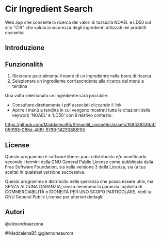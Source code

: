 # Cir Ingredient Search
Web app che consente la ricerca dei valori di tossicità NOAEL e LD50 sul sito "CIR" che valuta la sicurezza degli ingredienti utilizzati nei prodotti cosmetici.

## Introduzione

## Funzionalità
1. Ricercare parzialmente il nome di un ingrediente nella barra di ricerca
2. Selezionare un ingrediente corrispondente alla ricerca dal menù a tendina

Una volta selezionato un ingrediente sarà possibile:
- Consultare direttamente i pdf associati cliccando il link
- Aprire i menù a tendina in cui vengono mostrati tutte le citazioni delle keyword 'NOAEL' e 'LD50' con il relativo contesto.

https://github.com/MaddalenaB5/Streamlit_cosmetici/assets/168538339/df059198-068d-406f-9799-14230888fff5




## License

Questo programma è software libero: puoi ridistribuirlo e/o modificarlo
secondo i termini della GNU General Public License come pubblicata dalla
Free Software Foundation, sia nella versione 3 della Licenza, sia
(a tua scelta) in qualsiasi versione successiva.

Questo programma è distribuito nella speranza che possa essere utile,
ma SENZA ALCUNA GARANZIA; senza nemmeno la garanzia implicita di
COMMERCIABILITÀ o IDONEITÀ PER UNO SCOPO PARTICOLARE. Vedi la
GNU General Public License per ulteriori dettagli.

## Autori
@alexandraazzena

@MaddalenaB5
@giannoneaurora



